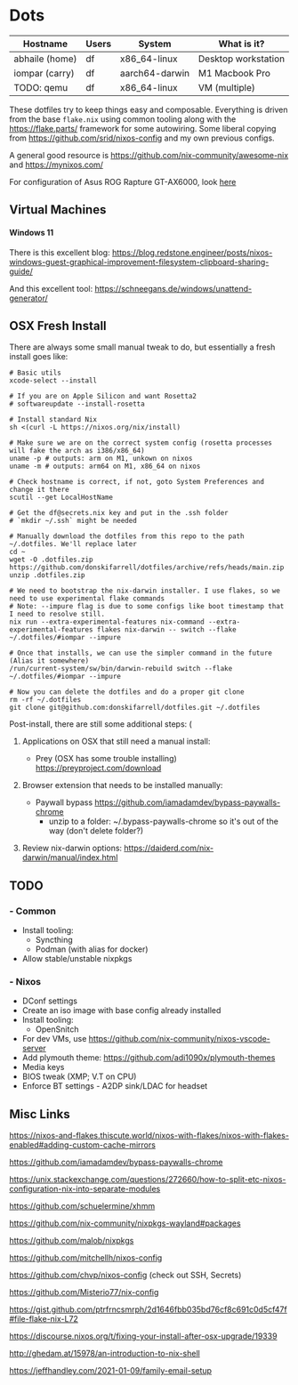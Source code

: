 # Dots

| Hostname       | Users | System         | What is it?         |
| -------------- | ----- | -------------- | ------------------- |
| abhaile (home) | df    | x86_64-linux   | Desktop workstation |
| iompar (carry) | df    | aarch64-darwin | M1 Macbook Pro      |
| TODO: qemu     | df    | x86_64-linux   | VM (multiple)       |

These dotfiles try to keep things easy and composable. Everything is driven from the base `flake.nix` using common tooling along with the https://flake.parts/ framework for some autowiring. Some liberal copying from https://github.com/srid/nixos-config and my own previous configs.

A general good resource is https://github.com/nix-community/awesome-nix and https://mynixos.com/

For configuration of Asus ROG Rapture GT-AX6000, look [here](./bin/asus-gt-ax6000/README.md)

## Virtual Machines

#### Windows 11

There is this excellent blog: https://blog.redstone.engineer/posts/nixos-windows-guest-graphical-improvement-filesystem-clipboard-sharing-guide/

And this excellent tool: https://schneegans.de/windows/unattend-generator/

## OSX Fresh Install

There are always some small manual tweak to do, but essentially a fresh install goes like:

```
# Basic utils
xcode-select --install

# If you are on Apple Silicon and want Rosetta2
# softwareupdate --install-rosetta

# Install standard Nix
sh <(curl -L https://nixos.org/nix/install)

# Make sure we are on the correct system config (rosetta processes will fake the arch as i386/x86_64)
uname -p # outputs: arm on M1, unkown on nixos
uname -m # outputs: arm64 on M1, x86_64 on nixos

# Check hostname is correct, if not, goto System Preferences and change it there
scutil --get LocalHostName

# Get the df@secrets.nix key and put in the .ssh folder
# `mkdir ~/.ssh` might be needed

# Manually download the dotfiles from this repo to the path ~/.dotfiles. We'll replace later
cd ~
wget -O .dotfiles.zip https://github.com/donskifarrell/dotfiles/archive/refs/heads/main.zip
unzip .dotfiles.zip

# We need to bootstrap the nix-darwin installer. I use flakes, so we need to use experimental flake commands
# Note: --impure flag is due to some configs like boot timestamp that I need to resolve still.
nix run --extra-experimental-features nix-command --extra-experimental-features flakes nix-darwin -- switch --flake ~/.dotfiles/#iompar --impure

# Once that installs, we can use the simpler command in the future (Alias it somewhere)
/run/current-system/sw/bin/darwin-rebuild switch --flake ~/.dotfiles/#iompar --impure

# Now you can delete the dotfiles and do a proper git clone
rm -rf ~/.dotfiles
git clone git@github.com:donskifarrell/dotfiles.git ~/.dotfiles
```

Post-install, there are still some additional steps:
(

1. Applications on OSX that still need a manual install:

   - Prey (OSX has some trouble installing) https://preyproject.com/download

2. Browser extension that needs to be installed manually:

   - Paywall bypass https://github.com/iamadamdev/bypass-paywalls-chrome
     - unzip to a folder: ~/.bypass-paywalls-chrome so it's out of the way (don't delete folder?)

3. Review nix-darwin options: https://daiderd.com/nix-darwin/manual/index.html

## TODO

### - Common

- Install tooling:
  - Syncthing
  - Podman (with alias for docker)
- Allow stable/unstable nixpkgs

### - Nixos

- DConf settings
- Create an iso image with base config already installed
- Install tooling:
  - OpenSnitch
- For dev VMs, use https://github.com/nix-community/nixos-vscode-server
- Add plymouth theme: https://github.com/adi1090x/plymouth-themes
- Media keys
- BIOS tweak (XMP; V.T on CPU)
- Enforce BT settings - A2DP sink/LDAC for headset

## Misc Links

https://nixos-and-flakes.thiscute.world/nixos-with-flakes/nixos-with-flakes-enabled#adding-custom-cache-mirrors

https://github.com/iamadamdev/bypass-paywalls-chrome

https://unix.stackexchange.com/questions/272660/how-to-split-etc-nixos-configuration-nix-into-separate-modules

https://github.com/schuelermine/xhmm

https://github.com/nix-community/nixpkgs-wayland#packages

https://github.com/malob/nixpkgs

https://github.com/mitchellh/nixos-config

https://github.com/chvp/nixos-config (check out SSH, Secrets)

https://github.com/Misterio77/nix-config

https://gist.github.com/ptrfrncsmrph/2d1646fbb035bd76cf8c691c0d5cf47f#file-flake-nix-L72

https://discourse.nixos.org/t/fixing-your-install-after-osx-upgrade/19339

http://ghedam.at/15978/an-introduction-to-nix-shell

https://jeffhandley.com/2021-01-09/family-email-setup
